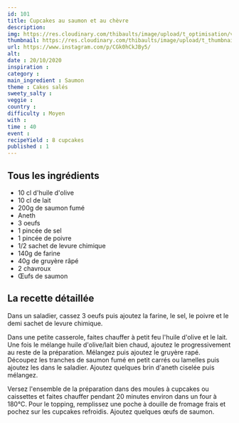 ```yaml
---
id: 101
title: Cupcakes au saumon et au chèvre
description: 
img: https://res.cloudinary.com/thibaults/image/upload/t_optimisation/v1603384766/Recipes/20201020_cupcake_saumon.jpg
thumbnail: https://res.cloudinary.com/thibaults/image/upload/t_thumbnail_josie/v1603384766/Recipes/20201020_cupcake_saumon.jpg
url: https://www.instagram.com/p/CGk0hCkJBy5/
alt: 
date : 20/10/2020
inspiration : 
category : 
main_ingredient : Saumon
theme : Cakes salés
sweety_salty : 
veggie : 
country :
difficulty : Moyen
with : 
time : 40
event :
recipeYield : 8 cupcakes
published : 1
---
```


## Tous les ingrédients
 - 10 cl d'huile d'olive
 - 10 cl de lait
 - 200g de saumon fumé
 - Aneth
 - 3 oeufs
 - 1 pincée de sel
 - 1 pincée de poivre
 - 1/2 sachet de levure chimique
 - 140g de farine
 - 40g de gruyère râpé
 - 2 chavroux
 - Œufs de saumon

## La recette détaillée
Dans un saladier, cassez 3 oeufs puis ajoutez la farine, le sel, le poivre et le demi sachet de levure chimique.

Dans une petite casserole, faites chauffer à petit feu l'huile d'olive et le lait. Une fois le mélange huile d'olive/lait bien chaud, ajoutez le progressivement au reste de la préparation. Mélangez puis ajoutez le gruyère rapé. Découpez les tranches de saumon fumé en petit carrés ou lamelles puis ajoutez les dans le saladier. Ajoutez quelques brin d'aneth ciselée puis mélangez.

Versez l'ensemble de la préparation dans des moules à cupcakes ou caissettes et faites chauffer pendant 20 minutes environ dans un four à 180°C. Pour le topping, remplissez une poche à douille de fromage frais et pochez sur les cupcakes refroidis. Ajoutez quelques œufs de saumon.